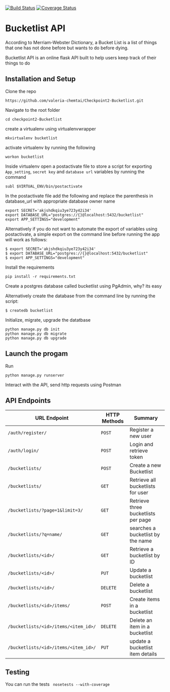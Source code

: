 [![Build Status](https://travis-ci.org/valeria-chemtai/Checkpoint2-Bucketlist.svg?branch=master)](https://travis-ci.org/valeria-chemtai/Checkpoint2-Bucketlist)
[![Coverage Status](https://coveralls.io/repos/github/valeria-chemtai/Checkpoint2-Bucketlist/badge.svg?branch=master)](https://coveralls.io/github/valeria-chemtai/Checkpoint2-Bucketlist?branch=master)
# Bucketlist API
According to Merriam-Webster Dictionary,  a Bucket List is a list of things that one has not done before but wants to do before dying.

Bucketlist API is an online flask API built to help users keep track of their things to do

## Installation and Setup
Clone the repo
```
https://github.com/valeria-chemtai/Checkpoint2-Bucketlist.git
```
Navigate to the root folder
```
cd checkpoint2-Bucketlist
```
create a virtualenv using virtualenvwrapper
```
mkvirtualenv bucketlist
```
activate virtualenv by running the following
```
workon bucketlist
```
Inside virtualenv open a postactivate file to store a script for exporting `App_setting`, `secret key` and `database url` variables by running the command
```
subl $VIRTUAL_ENV/bin/postactivate
```
In the postactivate file add the following and replace the parenthesis in database_url with appropriate database owner name
```
export SECRET='akjshdkqiu3ye723y42i34'
export DATABASE_URL="postgres://{}@localhost:5432/bucketlist"
export APP_SETTINGS="development"
```
Alternatively if you do not want to automate the export of variables using postactivate, a simple export on the command line before running the app will work as follows:
```
$ export SECRET='akjshdkqiu3ye723y42i34'
$ export DATABASE_URL="postgres://{}@localhost:5432/bucketlist"
$ export APP_SETTINGS="development"
```

Install the requirements
```
pip install -r requirements.txt
```
Create a postgres database called bucketlist using PgAdmin, why? its easy

Alternatively create the database from the command line by running the script:
```
$ createdb bucketlist
```

Initialize, migrate, upgrade the datatbase
```
python manage.py db init
python manage.py db migrate
python manage.py db upgrade
```
## Launch the progam
Run 
```
python manage.py runserver
```
Interact with the API, send http requests using Postman
## API Endpoints
| URL Endpoint | HTTP Methods | Summary |
| -------- | ------------- | --------- |
| `/auth/register/` | `POST`  | Register a new user|
|  `/auth/login/` | `POST` | Login and retrieve token|
| `/bucketlists/` | `POST` | Create a new Bucketlist |
| `/bucketlists/` | `GET` | Retrieve all bucketlists for user |
| `/bucketlists/?page=1&limit=3/` | `GET` | Retrieve three bucketlists per page |
 `/bucketlists/?q=name/` | `GET` | searches a bucketlist by the name|
| `/bucketlists/<id>/` | `GET` |  Retrieve a bucketlist by ID|
| `/bucketlists/<id>/` | `PUT` | Update a bucketlist |
| `/bucketlists/<id>/` | `DELETE` | Delete a bucketlist |
| `/bucketlists/<id>/items/` | `POST` |  Create items in a bucketlist |
| `/bucketlists/<id>/items/<item_id>/` | `DELETE`| Delete an item in a bucketlist|
| `/bucketlists/<id>/items/<item_id>/` | `PUT`| update a bucketlist item details|

## Testing
You can run the tests ``` nosetests --with-coverage```
